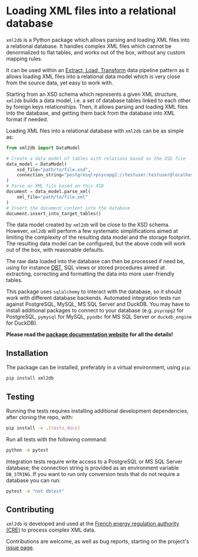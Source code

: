 # Loading XML files into a relational database

`xml2db` is a Python package which allows parsing and loading XML files into a relational database. It handles complex 
XML files which cannot be denormalized to flat tables, and works out of the box, without any custom mapping rules.

It can be used within an [Extract, Load, Transform](https://docs.getdbt.com/terms/elt) data pipeline pattern as it 
allows loading XML files into a relational data model which is very close from the source data, yet easy to work with.

Starting from an XSD schema which represents a given XML structure, `xml2db` builds a data model, i.e. a set of database 
tables linked to each other by foreign keys relationships. Then, it allows parsing and loading XML files into the 
database, and getting them back from the database into XML format if needed.

Loading XML files into a relational database with `xml2db` can be as simple as:

```python
from xml2db import DataModel

# Create a data model of tables with relations based on the XSD file
data_model = DataModel(
    xsd_file="path/to/file.xsd", 
    connection_string="postgresql+psycopg2://testuser:testuser@localhost:5432/testdb",
)
# Parse an XML file based on this XSD
document = data_model.parse_xml(
    xml_file="path/to/file.xml"
)
# Insert the document content into the database
document.insert_into_target_tables()
```

The data model created by `xml2db` will be close to the XSD schema. However, `xml2db` will perform a few systematic 
simplifications aimed at limiting the complexity of the resulting data model and the storage footprint. The resulting 
data model can be configured, but the above code will work out of the box, with reasonable defaults.

The raw data loaded into the database can then be processed if need be, using for instance [DBT](https://www.getdbt.com/),
SQL views or stored procedures aimed at extracting, correcting and formatting the data into more user-friendly tables.

This package uses `sqlalchemy` to interact with the database, so it should work with different database backends. 
Automated integration tests run against PostgreSQL, MySQL, MS SQL Server and DuckDB. You may have to install additional 
packages to connect to your database (e.g. `psycopg2` for PostgreSQL, `pymysql` for MySQL, `pyodbc` for MS SQL Server or
`duckdb_engine` for DuckDB).

**Please read the [package documentation website](https://cre-dev.github.io/xml2db) for all the details!**

## Installation

The package can be installed, preferably in a virtual environment, using `pip`:

``` bash
pip install xml2db
```

## Testing

Running the tests requires installing additional development dependencies, after cloning the repo, with:

```bash
pip install -e .[tests,docs]
```

Run all tests with the following command:

```bash
python -m pytest
```

Integration tests require write access to a PostgreSQL or MS SQL Server database; the connection string is provided as an
environment variable `DB_STRING`. If you want to run only conversion tests that do not require a database you can run:

```bash
pytest -m "not dbtest"
`````

## Contributing

`xml2db` is developed and used at the [French energy regulation authority (CRE)](https://www.cre.fr/) to process complex 
XML data.

Contributions are welcome, as well as bug reports, starting on the project's 
[issue page](https://github.com/cre-dev/xml2db/issues).
